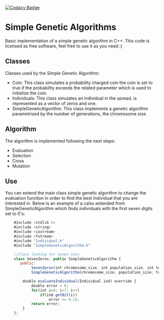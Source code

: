 [![Codacy Badge](https://api.codacy.com/project/badge/Grade/76636b4d2fb74ecfb5cb7d0030db50df)](https://www.codacy.com/manual/MaxSob/SimpleGeneticAlgorithm?utm_source=github.com&amp;utm_medium=referral&amp;utm_content=MaxSob/SimpleGeneticAlgorithm&amp;utm_campaign=Badge_Grade)
# Simple Genetic Algorithms
Basic implementation of a simple genetic algorithm in C++. This code is licensed as free software, feel free to use it as you need ;)

## Classes
Classes used by the Simple Genetic Algorithm:
* Coin: This class simulates a probability charged coin the coin is set to true if the probability exceeds the related parameter which is used to initialize the coin.
* Individuals: This class simulates an individual in the spread, is represented as a vector of zeros and one.
* SimpleGeneticAlgorithm: This class implements a genetic algorithm parametrized by the number of generations, the chromosome size.

## Algorithm
The algorithm is implemented following the next steps:
* Evaluation
* Selection
* Cross
* Mutation

## Use
You can extend the main class simple genetic algorithm to change the evaluation function in order to find the best individual that you are interested in. Below is an example of a calss extended from SimpleGeneticAlgorithm which finds individuals with the first seven digits set to 0's:

```javascript
    #include <stdlib.h>
    #include <string>
    #include <iostream>
    #include <fstream>
    #include "Individual.h"
    #include "SimpleGeneticAlgorithm.h"

    //Class looking for seven ones 
    class SevenZeros: public SimpleGeneticAlgorithm {
       public:
       	    SevenZeros(int chromosome_size, int population_size, int tournament_size, int generations, double mutation_probability, double cross_probability):  
   		    SimpleGeneticAlgorithm(chromosome_size, population_size, tournament_size, generations, mutation_probability, cross_probability){}

        double evaluateIndividual(Individual ind) override {
    	    double error = 0;
     	    for(int i=0; i<7; i++)
    		    if(ind.getBit(i))
    			    error += 0.14;
		    return error;
	    }
    };
```
